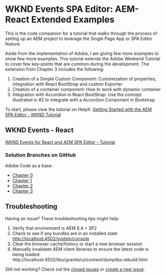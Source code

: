 # WKND Events SPA Editor: AEM-React Extended Examples

This is the code companion for a tutorial that walks through the process of setting up an AEM project to leverage the Single Page App or SPA Editor feature.

Aside from the implementation of Adobe, I am giving few more examples to show few more examples. This tutorial extends the Adobe Weekend Tutorial to cover few key-points that are common during the development. The extension from Chapter 3 includes the following:

1. Creation of a Simple Custom Component: Customization of properties, integration with React BootStrap and custom Exporter
1. Creation of a container component: How to work with dynamic container 
1. Integration with Accordion in React BootStrap: Use the concept illustrated in #2 to integrate with a Accordion Component in Bootstrap

To start, please view the tutorial on HelpX: [Getting Started with the AEM SPA Editor - WKND Tutorial](https://helpx.adobe.com/experience-manager/kt/sites/using/getting-started-spa-wknd-tutorial-develop.html)

## WKND Events - React

[WKND Events for React and AEM SPA Editor - Tutorial](https://helpx.adobe.com/experience-manager/kt/sites/using/getting-started-spa-wknd-tutorial-develop/react.html)

### Solution Branches on GitHub

Adobe Code as a base:
* [Chapter 0](https://github.com/Adobe-Marketing-Cloud/aem-guides-wknd-events/tree/react/chapter-0)
* [Chapter 1](https://github.com/Adobe-Marketing-Cloud/aem-guides-wknd-events/tree/react/chapter-1)
* [Chapter 2](https://github.com/Adobe-Marketing-Cloud/aem-guides-wknd-events/tree/react/chapter-2)
* [Chapter 3](https://github.com/Adobe-Marketing-Cloud/aem-guides-wknd-events/tree/react/chapter-3)


## Troubleshooting

Having an issue? These troubleshooting tips might help:

1. Verify that environment is AEM 6.4 + SP2
2. Check to see if any bundles are in an installed state [http://localhost:4502/system/console](http://localhost:4502/system/console)
3. Clear the browser cache/history or start a new browser session
4. Manually invalidate AEM client libraries to ensure the latest code is being loaded: http://localhost:4502/libs/granite/ui/content/dumplibs.rebuild.html

Still not working? Check out the [closed issues](https://github.com/Adobe-Marketing-Cloud/aem-guides-wknd-events/issues?q=is%3Aissue+is%3Aclosed) or [create a new issue](https://github.com/Adobe-Marketing-Cloud/aem-guides-wknd-events/issues). 
